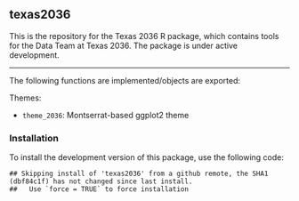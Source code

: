 
## texas2036

This is the repository for the Texas 2036 R package, which contains
tools for the Data Team at Texas 2036. The package is under active
development.

-----

The following functions are implemented/objects are exported:

Themes:

  - `theme_2036`: Montserrat-based ggplot2 theme

### Installation

To install the development version of this package, use the following
code:

    ## Skipping install of 'texas2036' from a github remote, the SHA1 (dbf84c1f) has not changed since last install.
    ##   Use `force = TRUE` to force installation

